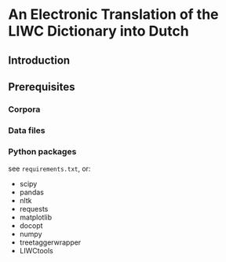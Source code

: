 #  An Electronic Translation of the LIWC Dictionary into Dutch

## Introduction

## Prerequisites 

### Corpora

### Data files


### Python packages

see `requirements.txt`, or:

* scipy
* pandas
* nltk
* requests
* matplotlib
* docopt
* numpy
* treetaggerwrapper
* LIWCtools

